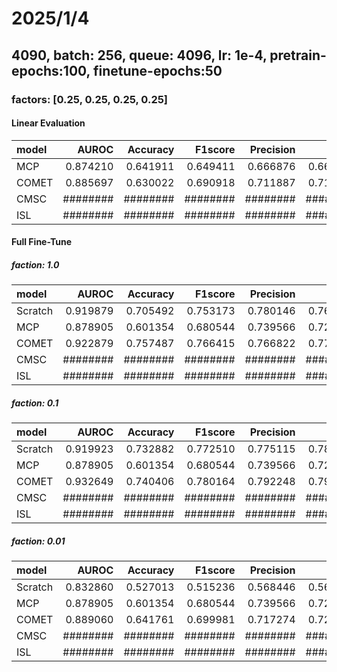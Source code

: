 # 2025/1/4

## 4090, batch: 256, queue: 4096, lr: 1e-4, pretrain-epochs:100, finetune-epochs:50

### factors: [0.25, 0.25, 0.25, 0.25]

#### Linear Evaluation

| model     | AUROC     | Accuracy  | F1score   | Precision | Recall    | AUPRC     |
|:----------|----------:|----------:|----------:|----------:|----------:|----------:|
| MCP       | 0.874210  | 0.641911  | 0.649411  | 0.666876  | 0.662680  | 0.704110  |
| COMET     | 0.885697  | 0.630022  | 0.690918  | 0.711887  | 0.715919  | 0.752594  |
| CMSC      | ########  | ########  | ########  | ########  | ########  | #######   |
| ISL       | ########  | ########  | ########  | ########  | ########  | #######   |

#### Full Fine-Tune

##### faction: 1.0

| model     | AUROC     | Accuracy  | F1score   | Precision | Recall    | AUPRC     |
|:----------|----------:|----------:|----------:|----------:|----------:|----------:|
| Scratch   | 0.919879  | 0.705492  | 0.753173  | 0.780146  | 0.768639  | 0.821027  |
| MCP       | 0.878905  | 0.601354  | 0.680544  | 0.739566  | 0.728875  | 0.758174  |
| COMET     | 0.922879  | 0.757487  | 0.766415  | 0.766822  | 0.779813  | 0.824732  |
| CMSC      | ########  | ########  | ########  | ########  | ########  | #######   |
| ISL       | ########  | ########  | ########  | ########  | ########  | #######   |

##### faction: 0.1

| model     | AUROC     | Accuracy  | F1score   | Precision | Recall    | AUPRC     |
|:----------|----------:|----------:|----------:|----------:|----------:|----------:|
| Scratch   | 0.919923  | 0.732882  | 0.772510  | 0.775115  | 0.787659  | 0.819456  |
| MCP       | 0.878905  | 0.601354  | 0.680544  | 0.739566  | 0.728875  | 0.758174  |
| COMET     | 0.932649  | 0.740406  | 0.780164  | 0.792248  | 0.797142  | 0.848238  |
| CMSC      | ########  | ########  | ########  | ########  | ########  | #######   |
| ISL       | ########  | ########  | ########  | ########  | ########  | #######   |

##### faction: 0.01

| model     | AUROC     | Accuracy  | F1score   | Precision | Recall    | AUPRC     |
|:----------|----------:|----------:|----------:|----------:|----------:|----------:|
| Scratch   | 0.832860  | 0.527013  | 0.515236  | 0.568446  | 0.561459  | 0.585258  |
| MCP       | 0.878905  | 0.601354  | 0.680544  | 0.739566  | 0.728875  | 0.758174  |
| COMET     | 0.889060  | 0.641761  | 0.699981  | 0.717274  | 0.724508  | 0.772412  |
| CMSC      | ########  | ########  | ########  | ########  | ########  | #######   |
| ISL       | ########  | ########  | ########  | ########  | ########  | #######   |